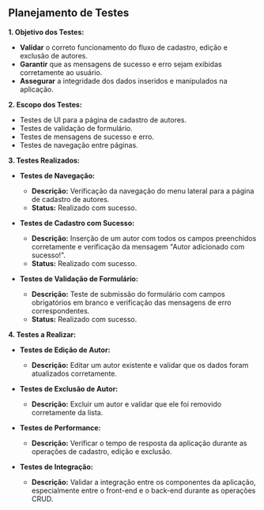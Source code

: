 ## Planejamento de Testes

**1. Objetivo dos Testes:**

- **Validar** o correto funcionamento do fluxo de cadastro, edição e exclusão de autores.
- **Garantir** que as mensagens de sucesso e erro sejam exibidas corretamente ao usuário.
- **Assegurar** a integridade dos dados inseridos e manipulados na aplicação.

**2. Escopo dos Testes:**

- Testes de UI para a página de cadastro de autores.
- Testes de validação de formulário.
- Testes de mensagens de sucesso e erro.
- Testes de navegação entre páginas.

**3. Testes Realizados:**

- **Testes de Navegação:**
    - **Descrição:** Verificação da navegação do menu lateral para a página de cadastro de autores.
    - **Status:** Realizado com sucesso.

- **Testes de Cadastro com Sucesso:**
    - **Descrição:** Inserção de um autor com todos os campos preenchidos corretamente e verificação 
    da mensagem "Autor adicionado com sucesso!".
    - **Status:** Realizado com sucesso.

- **Testes de Validação de Formulário:**
    - **Descrição:** Teste de submissão do formulário com campos obrigatórios em branco e verificação 
    das mensagens de erro correspondentes.
    - **Status:** Realizado com sucesso.

**4. Testes a Realizar:**

- **Testes de Edição de Autor:**
    - **Descrição:** Editar um autor existente e validar que os dados foram atualizados corretamente.

- **Testes de Exclusão de Autor:**
    - **Descrição:** Excluir um autor e validar que ele foi removido corretamente da lista.

- **Testes de Performance:**
    - **Descrição:** Verificar o tempo de resposta da aplicação durante as operações de cadastro, 
    edição e exclusão.

- **Testes de Integração:**
    - **Descrição:** Validar a integração entre os componentes da aplicação, especialmente entre o 
    front-end e o back-end durante as operações CRUD.

